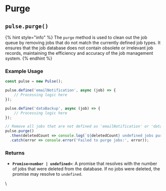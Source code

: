 # Purge



## `pulse.purge()`

{% hint style="info" %}
The `purge` method is used to clean out the job queue by removing jobs that do not match the currently defined job types. It ensures that the job database does not contain obsolete or irrelevant job records, maintaining the efficiency and accuracy of the job management system.
{% endhint %}

### Example Usage

```typescript
const pulse = new Pulse();

pulse.define('emailNotification', async (job) => {
    // Processing logic here
});

pulse.define('dataBackup', async (job) => {
    // Processing logic here
});

// Remove all jobs that are not defined as 'emailNotification' or 'dataBackup'
pulse.purge()
  .then(deletedCount => console.log(`${deletedCount} undefined jobs purged from the system`))
  .catch(error => console.error('Failed to purge jobs:', error));
```



### Returns

* **`Promise<number | undefined>`**: A promise that resolves with the number of jobs that were deleted from the database. If no jobs were deleted, the promise may resolve to `undefined`.

\




